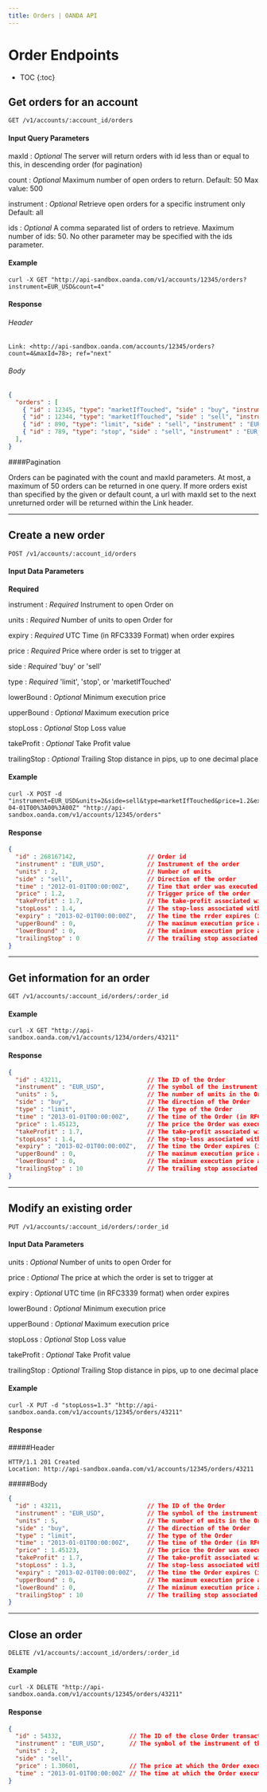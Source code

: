 ```yaml
---
title: Orders | OANDA API
---
```


# Order Endpoints

* TOC
{:toc}


## Get orders for an account

    GET /v1/accounts/:account_id/orders

#### Input Query Parameters

maxId
: _Optional_ The server will return orders with id less than or equal to this, in descending order (for pagination)

count
: _Optional_ Maximum number of open orders to return. Default: 50 Max value: 500

instrument
: _Optional_ Retrieve open orders for a specific instrument only Default: all

ids
: _Optional_ A comma separated list of orders to retrieve. Maximum number of ids: 50. No other parameter may be specified with the ids parameter.

#### Example
    curl -X GET "http://api-sandbox.oanda.com/v1/accounts/12345/orders?instrument=EUR_USD&count=4"

#### Response

###### Header

~~~
Link: <http://api-sandbox.oanda.com/accounts/12345/orders?count=4&maxId=78>; ref="next"
~~~

###### Body

~~~json
{
  "orders" : [
    { "id" : 12345, "type": "marketIfTouched", "side" : "buy", "instrument" : "EUR_USD", "units" : 100, "time" : "2013-01-09T22:02:46Z", "price" : 1.5, "stopLoss" : 1.2, "takeProfit" : 1.7, "expiry" : "2013-04-09T22:02:46Z", "upperBound" : 2.0, "lowerBound" : 1.0, "trailingStop" : 10, "ocaGroupId" : 0},
    { "id" : 12344, "type": "marketIfTouched", "side" : "sell", "instrument" : "EUR_USD", "units" : 100, "time" : "2013-01-09T22:02:46Z", "price" : 1.5, "stopLoss" : 1.2, "takeProfit" : 1.7, "expiry" : "2013-04-09T22:02:46Z", "upperBound" : 2.0, "lowerBound" : 1.0, "trailingStop" : 10, "ocaGroupId" : 1},
    { "id" : 890, "type": "limit", "side" : "sell", "instrument" : "EUR_USD", "units" : 100, "time" : "2013-01-09T22:02:46Z", "price" : 1.5, "stopLoss" : 1.2, "takeProfit" : 1.7, "expiry" : "2013-04-09T22:02:46Z", "upperBound" : 2.0, "lowerBound" : 1.0, "trailingStop" : 10, "ocaGroupId" : 1},
    { "id" : 789, "type": "stop", "side" : "sell", "instrument" : "EUR_USD", "units" : 100, "time" : "2013-01-09T22:02:46Z", "price" : 1.5, "stopLoss" : 1.2, "takeProfit" : 1.7, "expiry" : "2013-04-09T22:02:46Z", "upperBound" : 2.0, "lowerBound" : 1.0, "trailingStop" : 10, "ocaGroupId" : 1}
  ],
}
~~~

####Pagination

Orders can be paginated with the count and maxId parameters.
At most, a maximum of 50 orders can be returned in one query. 
If more orders exist than specified by the given or default count, a url with maxId set to the next unreturned order will be returned within the Link header.

----

## Create a new order

    POST /v1/accounts/:account_id/orders


#### Input Data Parameters

**Required**

instrument
: _Required_ Instrument to open Order on

units
: _Required_ Number of units to open Order for

expiry
: _Required_ UTC Time (in RFC3339 Format) when order expires

price
: _Required_ Price where order is set to trigger at

side
: _Required_ 'buy' or 'sell'

type
: _Required_ 'limit', 'stop', or 'marketIfTouched'

<!--* **type**: entry (default), or limit (More about order types) -->
lowerBound
: _Optional_ Minimum execution price

upperBound
: _Optional_ Maximum execution price

stopLoss
: _Optional_ Stop Loss value

takeProfit
: _Optional_ Take Profit value

trailingStop
: _Optional_ Trailing Stop distance in pips, up to one decimal place

#### Example
    curl -X POST -d "instrument=EUR_USD&units=2&side=sell&type=marketIfTouched&price=1.2&expiry=2013-04-01T00%3A00%3A00Z" "http://api-sandbox.oanda.com/v1/accounts/12345/orders"

#### Response

~~~json
{
  "id" : 268167142,                    // Order id
  "instrument" : "EUR_USD",            // Instrument of the order
  "units" : 2,                         // Number of units
  "side" : "sell",                     // Direction of the order
  "time" : "2012-01-01T00:00:00Z",     // Time that order was executed
  "price" : 1.2,                       // Trigger price of the order
  "takeProfit" : 1.7,                  // The take-profit associated with the Order, if any
  "stopLoss" : 1.4,                    // The stop-loss associated with the Order, if any
  "expiry" : "2013-02-01T00:00:00Z",   // The time the rrder expires (in RFC3339 format)
  "upperBound" : 0,                    // The maximum execution price associated with the order, if any
  "lowerBound" : 0,                    // The minimum execution price associated with the order, if any
  "trailingStop" : 0                   // The trailing stop associated with the rrder, if any
}
~~~

----

## Get information for an order

    GET /v1/accounts/:account_id/orders/:order_id

#### Example
    curl -X GET "http://api-sandbox.oanda.com/v1/accounts/1234/orders/43211"

#### Response

~~~json
{
  "id" : 43211,                        // The ID of the Order
  "instrument" : "EUR_USD",            // The symbol of the instrument of the Order
  "units" : 5,                         // The number of units in the Order
  "side" : "buy",                      // The direction of the Order
  "type" : "limit",                    // The type of the Order 
  "time" : "2013-01-01T00:00:00Z",     // The time of the Order (in RFC3339 format)
  "price" : 1.45123,                   // The price the Order was executed at
  "takeProfit" : 1.7,                  // The take-profit associated with the Order, if any
  "stopLoss" : 1.4,                    // The stop-loss associated with the Order, if any
  "expiry" : "2013-02-01T00:00:00Z",   // The time the Order expires (in RFC3339 format)
  "upperBound" : 0,                    // The maximum execution price associated with the order, if any
  "lowerBound" : 0,                    // The minimum execution price associated with the order, if any
  "trailingStop" : 10                  // The trailing stop associated with the Order, if any
}
~~~

----

## Modify an existing order

    PUT /v1/accounts/:account_id/orders/:order_id

#### Input Data Parameters

units
: _Optional_ Number of units to open Order for 

price
: _Optional_ The price at which the order is set to trigger at

expiry
: _Optional_ UTC time (in RFC3339 format) when order expires

lowerBound
: _Optional_ Minimum execution price

upperBound
: _Optional_ Maximum execution price

stopLoss
: _Optional_ Stop Loss value

takeProfit
: _Optional_ Take Profit value

trailingStop
: _Optional_ Trailing Stop distance in pips, up to one decimal place

#### Example
    curl -X PUT -d "stopLoss=1.3" "http://api-sandbox.oanda.com/v1/accounts/12345/orders/43211"

#### Response

#####Header

~~~header
HTTP/1.1 201 Created
Location: http://api-sandbox.oanda.com/v1/accounts/12345/orders/43211
~~~

#####Body

~~~json
{
  "id" : 43211,                        // The ID of the Order
  "instrument" : "EUR_USD",            // The symbol of the instrument of the Order
  "units" : 5,                         // The number of units in the Order
  "side" : "buy",                      // The direction of the Order
  "type" : "limit",                    // The type of the Order 
  "time" : "2013-01-01T00:00:00Z",     // The time of the Order (in RFC3339 format)
  "price" : 1.45123,                   // The price the Order was executed at
  "takeProfit" : 1.7,                  // The take-profit associated with the Order, if any
  "stopLoss" : 1.3,                    // The stop-loss associated with the Order, if any
  "expiry" : "2013-02-01T00:00:00Z",   // The time the Order expires (in RFC3339 format)
  "upperBound" : 0,                    // The maximum execution price associated with the order, if any
  "lowerBound" : 0,                    // The minimum execution price associated with the order, if any
  "trailingStop" : 10                  // The trailing stop associated with the Order, if any
}
~~~

----

## Close an order

    DELETE /v1/accounts/:account_id/orders/:order_id

#### Example
    curl -X DELETE "http://api-sandbox.oanda.com/v1/accounts/12345/orders/43211"

#### Response

~~~json
{
  "id" : 54332,                   // The ID of the close Order transaction
  "instrument" : "EUR_USD",       // The symbol of the instrument of the Order
  "units" : 2,
  "side" : "sell",
  "price" : 1.30601,              // The price at which the Order executed
  "time" : "2013-01-01T00:00:00Z" // The time at which the Order executed
}
~~~

